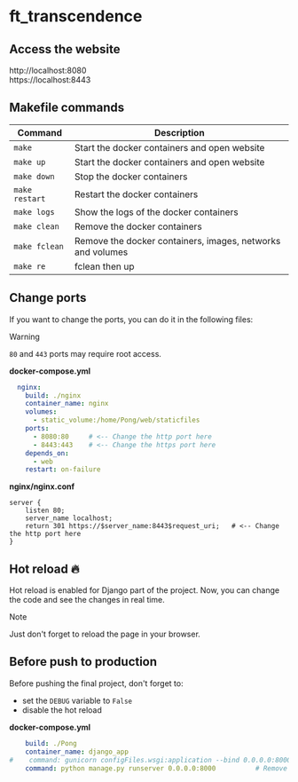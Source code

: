 # ft_transcendence

## Access the website

http://localhost:8080  
https://localhost:8443

## Makefile commands

| Command        | Description                                                |
|----------------|------------------------------------------------------------|
| `make`         | Start the docker containers and open website               |
| `make up`      | Start the docker containers and open website               |
| `make down`    | Stop the docker containers                                 |
| `make restart` | Restart the docker containers                              |
| `make logs`    | Show the logs of the docker containers                     |
| `make clean`   | Remove the docker containers                               |
| `make fclean`  | Remove the docker containers, images, networks and volumes |
| `make re`      | fclean then up                                             |

## Change ports

If you want to change the ports, you can do it in the following files:

> [!WARNING]
> `80` and `443` ports may require root access.

**docker-compose.yml**

```yml
  nginx:
    build: ./nginx
    container_name: nginx
    volumes:
      - static_volume:/home/Pong/web/staticfiles
    ports:
      - 8080:80     # <-- Change the http port here
      - 8443:443    # <-- Change the https port here
    depends_on:
      - web
    restart: on-failure
```

**nginx/nginx.conf**

```nginx configuration
server {
    listen 80;
    server_name localhost;
    return 301 https://$server_name:8443$request_uri;   # <-- Change the http port here
}
```

## Hot reload 🔥

Hot reload is enabled for Django part of the project. Now, you can change the code and see the changes in real time.

> [!NOTE]
> Just don't forget to reload the page in your browser.

## Before push to production

Before pushing the final project, don't forget to:
- set the `DEBUG` variable to `False`
- disable the hot reload

**docker-compose.yml**

```yml
    build: ./Pong
    container_name: django_app
#    command: gunicorn configFiles.wsgi:application --bind 0.0.0.0:8000 --reload   # <-- Uncomment this line
    command: python manage.py runserver 0.0.0.0:8000          # Remove this line
```
